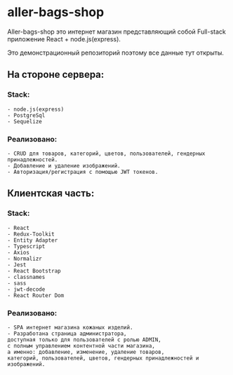 # aller-bags-shop

Aller-bags-shop это интернет магазин представляющий собой Full-stack приложение React + node.js(express).

Это демонстрационный репозиторий поэтому все данные тут открыты.

## На стороне сервера:

### Stack:

    - node.js(express)
    - PostgreSql
    - Sequelize

### Реализовано:

    - CRUD для товаров, категорий, цветов, пользователей, гендерных принадлежностей.
    - Добавление и удаление изображений.
    - Авторизация/регистрация с помощью JWT токенов.

## Клиентская часть:

### Stack:

    - React
    - Redux-Toolkit
    - Entity Adapter
    - Typescript
    - Axios
    - Normalizr
    - Jest
    - React Bootstrap
    - classnames
    - sass
    - jwt-decode
    - React Router Dom

### Реализовано:

    - SPA интернет магазина кожаных изделий.
    - Разработана страница администратора,
    доступная только для пользователей с ролью ADMIN,
    с полным управлением контентной части магазина,
    а именно: добавление, изменение, удаление товаров,
    категорий, пользователей, цветов, гендерных принадлежностей и изображений.
